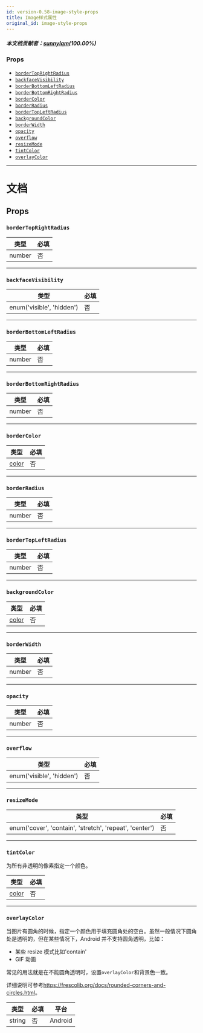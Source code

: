 ```yaml
---
id: version-0.58-image-style-props
title: Image样式属性
original_id: image-style-props
---
```


##### 本文档贡献者：[sunnylqm](https://github.com/search?q=sunnylqm%40qq.com+in%3Aemail&type=Users)(100.00%)

### Props

* [`borderTopRightRadius`](image-style-props.md#bordertoprightradius)
* [`backfaceVisibility`](image-style-props.md#backfacevisibility)
* [`borderBottomLeftRadius`](image-style-props.md#borderbottomleftradius)
* [`borderBottomRightRadius`](image-style-props.md#borderbottomrightradius)
* [`borderColor`](image-style-props.md#bordercolor)
* [`borderRadius`](image-style-props.md#borderradius)
* [`borderTopLeftRadius`](image-style-props.md#bordertopleftradius)
* [`backgroundColor`](image-style-props.md#backgroundcolor)
* [`borderWidth`](image-style-props.md#borderwidth)
* [`opacity`](image-style-props.md#opacity)
* [`overflow`](image-style-props.md#overflow)
* [`resizeMode`](image-style-props.md#resizemode)
* [`tintColor`](image-style-props.md#tintcolor)
* [`overlayColor`](image-style-props.md#overlaycolor)

---

# 文档

## Props

### `borderTopRightRadius`

| 类型   | 必填 |
| ------ | ---- |
| number | 否   |

---

### `backfaceVisibility`

| 类型                      | 必填 |
| ------------------------- | ---- |
| enum('visible', 'hidden') | 否   |

---

### `borderBottomLeftRadius`

| 类型   | 必填 |
| ------ | ---- |
| number | 否   |

---

### `borderBottomRightRadius`

| 类型   | 必填 |
| ------ | ---- |
| number | 否   |

---

### `borderColor`

| 类型               | 必填 |
| ------------------ | ---- |
| [color](colors.md) | 否   |

---

### `borderRadius`

| 类型   | 必填 |
| ------ | ---- |
| number | 否   |

---

### `borderTopLeftRadius`

| 类型   | 必填 |
| ------ | ---- |
| number | 否   |

---

### `backgroundColor`

| 类型               | 必填 |
| ------------------ | ---- |
| [color](colors.md) | 否   |

---

### `borderWidth`

| 类型   | 必填 |
| ------ | ---- |
| number | 否   |

---

### `opacity`

| 类型   | 必填 |
| ------ | ---- |
| number | 否   |

---

### `overflow`

| 类型                      | 必填 |
| ------------------------- | ---- |
| enum('visible', 'hidden') | 否   |

---

### `resizeMode`

| 类型                                                    | 必填 |
| ------------------------------------------------------- | ---- |
| enum('cover', 'contain', 'stretch', 'repeat', 'center') | 否   |

---

### `tintColor`

为所有非透明的像素指定一个颜色。

| 类型               | 必填 |
| ------------------ | ---- |
| [color](colors.md) | 否   |

---

### `overlayColor`

当图片有圆角的时候，指定一个颜色用于填充圆角处的空白。虽然一般情况下圆角处是透明的，但在某些情况下，Android 并不支持圆角透明，比如：

* 某些 resize 模式比如'contain'
* GIF 动画

常见的用法就是在不能圆角透明时，设置`overlayColor`和背景色一致。

详细说明可参考<https://frescolib.org/docs/rounded-corners-and-circles.html>。

| 类型   | 必填 | 平台    |
| ------ | ---- | ------- |
| string | 否   | Android |
